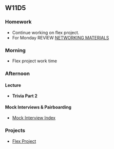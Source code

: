 ## W11D5
### Homework
* Continue working on flex project.
* For Monday REVIEW [NETWORKING MATERIALS](https://github.com/appacademy/sf-job-search-curriculum/blob/master/soft-skills/networking/networking.md)

### Morning
* Flex project work time

### Afternoon
#### Lecture
* **Trivia Part 2**

#### Mock Interviews & Pairboarding
* [Mock Interview Index][pair-boarding-index]


### Projects
* [Flex Project][flex-project]

<!-- LINKS -->
<!-- Job Search Projects -->
[flex-project]: ../projects/flex-project/flex-project.md

<!-- Internal Resources -->
[pair-boarding-index]: https://github.com/appacademy/sf-job-search-curriculum/blob/master/technical-skills/whiteboarding/index.md#d4
